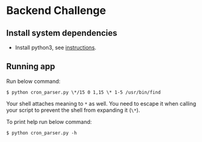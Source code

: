 # Backend Challenge

Install system dependencies
-------------
 - Install python3, see [instructions](https://docs.python-guide.org/starting/install3/osx/).

Running app
-------------
Run below command:


    $ python cron_parser.py \*/15 0 1,15 \* 1-5 /usr/bin/find


Your shell attaches meaning to `*` as well. You need to escape it when calling your script to prevent the shell from expanding it (`\*`).

To print help  run below command:


    $ python cron_parser.py -h